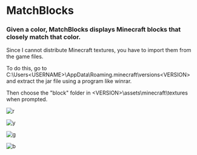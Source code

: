 # MatchBlocks
### Given a color, MatchBlocks displays Minecraft blocks that closely match that color. 


Since I cannot distribute Minecraft textures, you have to import them from the game files.

To do this, go to C:\Users\<USERNAME>\AppData\Roaming\.minecraft\versions\<VERSION> and extract the jar file using a program like winrar.

Then choose the "block" folder in \<VERSION>\assets\minecraft\textures when prompted. 


![r](https://user-images.githubusercontent.com/20736715/119271101-0d8e0380-bbce-11eb-914d-f1b1ae3234b4.png)


![y](https://user-images.githubusercontent.com/20736715/119271106-11218a80-bbce-11eb-84b6-2ae1bac0fe0e.PNG)


![g](https://user-images.githubusercontent.com/20736715/119271108-1383e480-bbce-11eb-930b-6119bbd014ce.PNG)


![b](https://user-images.githubusercontent.com/20736715/119271112-154da800-bbce-11eb-9add-bce27aad86b4.png)
